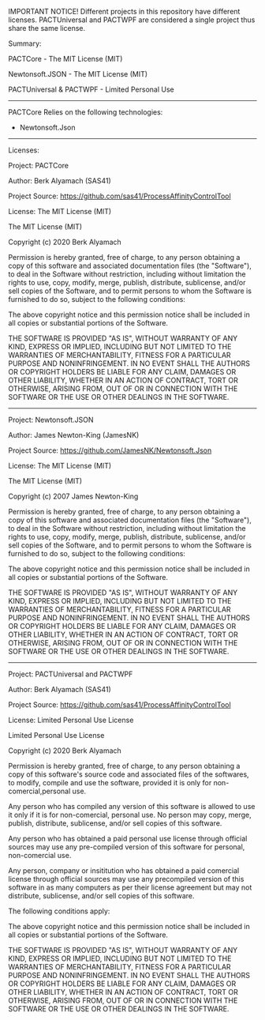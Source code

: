 IMPORTANT NOTICE!
Different projects in this repository have different licenses.
PACTUniversal and PACTWPF are considered a single project thus share
the same license.

Summary:

PACTCore				- The MIT License (MIT)

Newtonsoft.JSON			- The MIT License (MIT)

PACTUniversal &	PACTWPF	- Limited Personal Use

----------------------------------------------
PACTCore Relies on the following technologies:
 - Newtonsoft.Json




----------------------------------------------
Licenses:

Project: PACTCore

Author: Berk Alyamach (SAS41)

Project Source: https://github.com/sas41/ProcessAffinityControlTool

License: The MIT License (MIT)


The MIT License (MIT)

Copyright (c) 2020 Berk Alyamach

Permission is hereby granted, free of charge, to any person obtaining a copy of
this software and associated documentation files (the "Software"), to deal in
the Software without restriction, including without limitation the rights to
use, copy, modify, merge, publish, distribute, sublicense, and/or sell copies of
the Software, and to permit persons to whom the Software is furnished to do so,
subject to the following conditions:

The above copyright notice and this permission notice shall be included in all
copies or substantial portions of the Software.

THE SOFTWARE IS PROVIDED "AS IS", WITHOUT WARRANTY OF ANY KIND, EXPRESS OR
IMPLIED, INCLUDING BUT NOT LIMITED TO THE WARRANTIES OF MERCHANTABILITY, FITNESS
FOR A PARTICULAR PURPOSE AND NONINFRINGEMENT. IN NO EVENT SHALL THE AUTHORS OR
COPYRIGHT HOLDERS BE LIABLE FOR ANY CLAIM, DAMAGES OR OTHER LIABILITY, WHETHER
IN AN ACTION OF CONTRACT, TORT OR OTHERWISE, ARISING FROM, OUT OF OR IN
CONNECTION WITH THE SOFTWARE OR THE USE OR OTHER DEALINGS IN THE SOFTWARE.


----------------------------------------------


Project: Newtonsoft.JSON

Author: James Newton-King (JamesNK)

Project Source: https://github.com/JamesNK/Newtonsoft.Json

License: The MIT License (MIT)


The MIT License (MIT)

Copyright (c) 2007 James Newton-King

Permission is hereby granted, free of charge, to any person obtaining a copy of
this software and associated documentation files (the "Software"), to deal in
the Software without restriction, including without limitation the rights to
use, copy, modify, merge, publish, distribute, sublicense, and/or sell copies of
the Software, and to permit persons to whom the Software is furnished to do so,
subject to the following conditions:

The above copyright notice and this permission notice shall be included in all
copies or substantial portions of the Software.

THE SOFTWARE IS PROVIDED "AS IS", WITHOUT WARRANTY OF ANY KIND, EXPRESS OR
IMPLIED, INCLUDING BUT NOT LIMITED TO THE WARRANTIES OF MERCHANTABILITY, FITNESS
FOR A PARTICULAR PURPOSE AND NONINFRINGEMENT. IN NO EVENT SHALL THE AUTHORS OR
COPYRIGHT HOLDERS BE LIABLE FOR ANY CLAIM, DAMAGES OR OTHER LIABILITY, WHETHER
IN AN ACTION OF CONTRACT, TORT OR OTHERWISE, ARISING FROM, OUT OF OR IN
CONNECTION WITH THE SOFTWARE OR THE USE OR OTHER DEALINGS IN THE SOFTWARE.


----------------------------------------------


Project: PACTUniversal and PACTWPF

Author: Berk Alyamach (SAS41)

Project Source: https://github.com/sas41/ProcessAffinityControlTool

License: Limited Personal Use License


Limited Personal Use License

Copyright (c) 2020 Berk Alyamach

Permission is hereby granted, free of charge, to any person obtaining a copy
of this software's source code and associated files of the softwares, to modify,
compile and use the software, provided it is only for non-comercial,personal
use.

Any person who has compiled any version of this software is allowed to use it
only if it is for non-comercial, personal use. No person may copy, merge,
publish, distribute, sublicense, and/or sell copies of this software.

Any person who has obtained a paid personal use license through official sources
may use any pre-compiled version of this software for personal, non-comercial
use.

Any person, company or insititution who has obtained a paid comercial license
through official sources may use any precompiled version of this software in as
many computers as per their license agreement but may not distribute,
sublicense, and/or sell copies of this software.

The following conditions apply:

The above copyright notice and this permission notice shall be included in all
copies or substantial portions of the Software.

THE SOFTWARE IS PROVIDED "AS IS", WITHOUT WARRANTY OF ANY KIND, EXPRESS OR
IMPLIED, INCLUDING BUT NOT LIMITED TO THE WARRANTIES OF MERCHANTABILITY, FITNESS
FOR A PARTICULAR PURPOSE AND NONINFRINGEMENT. IN NO EVENT SHALL THE AUTHORS OR
COPYRIGHT HOLDERS BE LIABLE FOR ANY CLAIM, DAMAGES OR OTHER LIABILITY, WHETHER
IN AN ACTION OF CONTRACT, TORT OR OTHERWISE, ARISING FROM, OUT OF OR IN
CONNECTION WITH THE SOFTWARE OR THE USE OR OTHER DEALINGS IN THE SOFTWARE.
